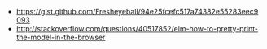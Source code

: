 - https://gist.github.com/Fresheyeball/94e25fcefc517a74382e55283eec9093
- http://stackoverflow.com/questions/40517852/elm-how-to-pretty-print-the-model-in-the-browser

